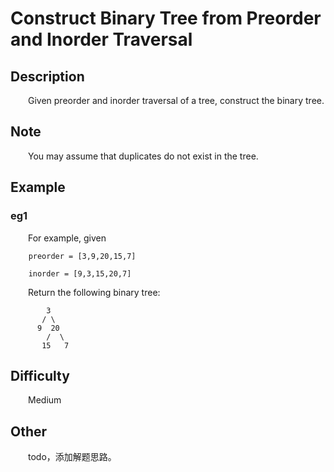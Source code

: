 # Construct Binary Tree from Preorder and Inorder Traversal

## Description

&emsp;&emsp;Given preorder and inorder traversal of a tree, construct the binary tree.

## Note

&emsp;&emsp;You may assume that duplicates do not exist in the tree.

## Example

### eg1

&emsp;&emsp;For example, given

```
    preorder = [3,9,20,15,7]
    
    inorder = [9,3,15,20,7]
```

&emsp;&emsp;Return the following binary tree:

```
        3
       / \
      9  20
        /  \
       15   7
```

## Difficulty

&emsp;&emsp;Medium

## Other

&emsp;&emsp;todo，添加解题思路。